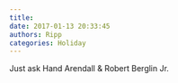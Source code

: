 ```yaml
---
title: 
date: 2017-01-13 20:33:45
authors: Ripp
categories: Holiday
---
```


 Just ask Hand Arendall &amp; Robert Berglin Jr.
